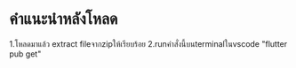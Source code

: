 # คำแนะนำหลังโหลด
1.โหลดมาแล้ว extract fileจากzipให้เรียบร้อย
2.runคำสั่งนี้บนterminalในvscode "flutter pub get"
